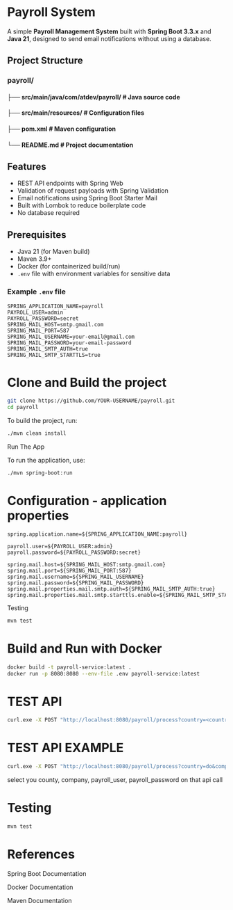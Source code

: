 # Payroll System

A simple **Payroll Management System** built with **Spring Boot 3.3.x** and **Java 21**, designed to send email notifications without using a database.

## Project Structure

### payroll/
#### ├── src/main/java/com/atdev/payroll/ # Java source code
#### ├── src/main/resources/ # Configuration files
#### ├── pom.xml # Maven configuration
#### └── README.md # Project documentation


## Features

- REST API endpoints with Spring Web
- Validation of request payloads with Spring Validation
- Email notifications using Spring Boot Starter Mail
- Built with Lombok to reduce boilerplate code
- No database required


## Prerequisites

- Java 21 (for Maven build)  
- Maven 3.9+  
- Docker (for containerized build/run)  
- `.env` file with environment variables for sensitive data  

### Example `.env` file

```env
SPRING_APPLICATION_NAME=payroll
PAYROLL_USER=admin
PAYROLL_PASSWORD=secret
SPRING_MAIL_HOST=smtp.gmail.com
SPRING_MAIL_PORT=587
SPRING_MAIL_USERNAME=your-email@gmail.com
SPRING_MAIL_PASSWORD=your-email-password
SPRING_MAIL_SMTP_AUTH=true
SPRING_MAIL_SMTP_STARTTLS=true
```
# Clone and Build the project

```bash
git clone https://github.com/YOUR-USERNAME/payroll.git
cd payroll

```

To build the project, run:

```bash
./mvn clean install
```



Run The App

To run the application, use:

```bash
./mvn spring-boot:run
```

# Configuration - application properties
```
spring.application.name=${SPRING_APPLICATION_NAME:payroll}

payroll.user=${PAYROLL_USER:admin}
payroll.password=${PAYROLL_PASSWORD:secret}

spring.mail.host=${SPRING_MAIL_HOST:smtp.gmail.com}
spring.mail.port=${SPRING_MAIL_PORT:587}
spring.mail.username=${SPRING_MAIL_USERNAME}
spring.mail.password=${SPRING_MAIL_PASSWORD}
spring.mail.properties.mail.smtp.auth=${SPRING_MAIL_SMTP_AUTH:true}
spring.mail.properties.mail.smtp.starttls.enable=${SPRING_MAIL_SMTP_STARTTLS:true}

```
Testing
```bash
mvn test
```
# Build and Run with Docker
```bash
docker build -t payroll-service:latest .
docker run -p 8080:8080 --env-file .env payroll-service:latest
```

# TEST API


```bash
curl.exe -X POST "http://localhost:8080/payroll/process?country=<country>&company=<company>" -u <PAYROLL_USER>:<PAYROLL_PASSWORD> -F "file=@<path to payroll.csv>"```
```


# TEST API EXAMPLE


```bash
curl.exe -X POST "http://localhost:8080/payroll/process?country=do&company=atdev" -u admin:secret -F "file=@<path to payroll.csv>"```
```
select you county, company, payroll_user, payroll_password on that api call

# Testing

```bash
mvn test
```
# References
Spring Boot Documentation

Docker Documentation

Maven Documentation


